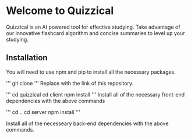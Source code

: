 # Welcome to Quizzical
Quizzical is an AI powered tool for effective studying. Take advantage of our innovative flashcard algorithm and concise summaries to level up your studying. 

## Installation
You will need to use npm and pip to install all the necessary packages.

'''
git clone <repository-url>
'''
Replace <repository-url> with the link of this repository.

'''
cd quizzical
cd client
npm install
'''
Install all of the necessary front-end dependencies with the above commands

'''
cd ..
cd server
npm install
'''

Install all of the necesseary back-end dependencies with the above commands.
